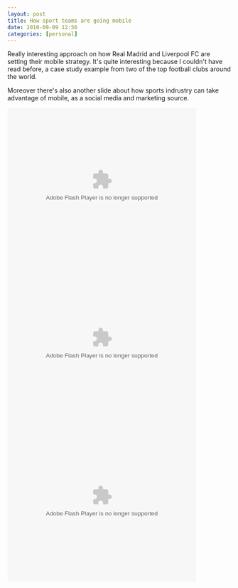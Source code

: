 ```yaml
---
layout: post
title: How sport teams are going mobile
date: 2010-09-09 12:56
categories: [personal]
---
```

Really interesting approach on how Real Madrid and Liverpool FC are setting their mobile strategy. It's quite interesting because I couldn't have read before, a case study example from two of the top football clubs around the world.

Moreover there's also another slide about how sports indrustry can take advantage of mobile, as a social media and marketing source.
<div id="__ss_4845166" style="width: 460px;"><object id="__sse4845166" classid="clsid:d27cdb6e-ae6d-11cf-96b8-444553540000" width="425" height="355" codebase="http://download.macromedia.com/pub/shockwave/cabs/flash/swflash.cab#version=6,0,40,0"><param name="allowFullScreen" value="true" /><param name="allowScriptAccess" value="always" /><param name="src" value="http://static.slidesharecdn.com/swf/ssplayer2.swf?doc=presentationpduarte-mobilemktsidney-100726182619-phpapp01&amp;stripped_title=real-madrid-case-study-developing-a-global-mobile-strategy" /><param name="name" value="__sse4845166" /><param name="allowfullscreen" value="true" /><embed id="__sse4845166" type="application/x-shockwave-flash" width="425" height="355" src="http://static.slidesharecdn.com/swf/ssplayer2.swf?doc=presentationpduarte-mobilemktsidney-100726182619-phpapp01&amp;stripped_title=real-madrid-case-study-developing-a-global-mobile-strategy" name="__sse4845166" allowscriptaccess="always" allowfullscreen="true"> </embed></object></div>

<div id="__ss_4157123" style="width: 460px;"><object id="__sse4157123" classid="clsid:d27cdb6e-ae6d-11cf-96b8-444553540000" width="425" height="355" codebase="http://download.macromedia.com/pub/shockwave/cabs/flash/swflash.cab#version=6,0,40,0"><param name="allowFullScreen" value="true" /><param name="allowScriptAccess" value="always" /><param name="src" value="http://static.slidesharecdn.com/swf/ssplayer2.swf?doc=roadshowasialiverpool-100519112804-phpapp01&amp;stripped_title=roadshow-asia-liverpool" /><param name="name" value="__sse4157123" /><param name="allowfullscreen" value="true" /><embed id="__sse4157123" type="application/x-shockwave-flash" width="425" height="355" src="http://static.slidesharecdn.com/swf/ssplayer2.swf?doc=roadshowasialiverpool-100519112804-phpapp01&amp;stripped_title=roadshow-asia-liverpool" name="__sse4157123" allowscriptaccess="always" allowfullscreen="true"></embed></object></div>
<div id="__ss_4700100" style="width: 460px;"><object id="__sse4700100" classid="clsid:d27cdb6e-ae6d-11cf-96b8-444553540000" width="425" height="355" codebase="http://download.macromedia.com/pub/shockwave/cabs/flash/swflash.cab#version=6,0,40,0"><param name="allowFullScreen" value="true" /><param name="allowScriptAccess" value="always" /><param name="src" value="http://static.slidesharecdn.com/swf/ssplayer2.swf?doc=20100707-digitalsportsummit-100707052342-phpapp01&amp;stripped_title=mobile-an-oppotunity-for-sport-digital-sport-summit-dss10-july-7-4700100" /><param name="name" value="__sse4700100" /><param name="allowfullscreen" value="true" /><embed id="__sse4700100" type="application/x-shockwave-flash" width="425" height="355" src="http://static.slidesharecdn.com/swf/ssplayer2.swf?doc=20100707-digitalsportsummit-100707052342-phpapp01&amp;stripped_title=mobile-an-oppotunity-for-sport-digital-sport-summit-dss10-july-7-4700100" name="__sse4700100" allowscriptaccess="always" allowfullscreen="true"></embed></object></div>
